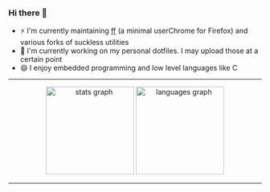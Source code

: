 ### Hi there 👋

- ⚡ I'm currently maintaining [ff](https://github.com/8bitmcu/ff) (a minimal userChrome for Firefox) and various forks of suckless utilities
- 🔭 I'm currently working on my personal dotfiles. I may upload those at a certain point
- 😄 I enjoy embedded programming and low level languages like C

***

<div align="center">
  <img src="https://github-readme-stats.vercel.app/api?username=8bitmcu&hide_title=true&hide_rank=true&show_icons=true&include_all_commits=true&card_width=400&count_private=true&disable_animations=false&theme=transparent&locale=en&hide_border=true" height="175" alt="stats graph"  />
  <img src="https://github-readme-stats.vercel.app/api/top-langs?username=8bitmcu&locale=en&hide_title=true&layout=compact&card_width=400&langs_count=5&theme=transparent&hide_border=true" height="175" alt="languages graph"  />
</div>

***

<!--
**8bitmcu/8bitmcu** is a ✨ _special_ ✨ repository because its `README.md` (this file) appears on your GitHub profile.

Here are some ideas to get you started:

- 🔭 I’m currently working on ...
- 🌱 I’m currently learning ...
- 👯 I’m looking to collaborate on ...
- 🤔 I’m looking for help with ...
- 💬 Ask me about ...
- 📫 How to reach me: ...
- 😄 Pronouns: ...
- ⚡ Fun fact: ...
-->
